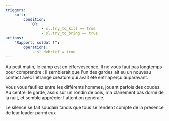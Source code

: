 ```yaml
---
triggers:
    soft:
        condition:
            OR:
                - sl.try_to_kill == true
                - sl.try_to_bring == true
actions:
    "Rapport, soldat !":
        operations:
            - sl.debrief = true
---
```


Au petit matin, le camp est en effervescence. Il ne vous faut pas longtemps pour comprendre : il semblerait que l'un des gardes ait eu un nouveau contact avec l'étrange créature qui avait été entr'aperçu auparavant.

Vous vous faufilez entre les différents hommes, jouant parfois des coudes. Au centre, le garde, assis sur un rondin de bois, n'a clairement pas dormi de la nuit, et semble apprécier l'attention générale.

Le silence se fait soudain tandis que tous se rendent compte de la présence de leur leader parmi eux.

